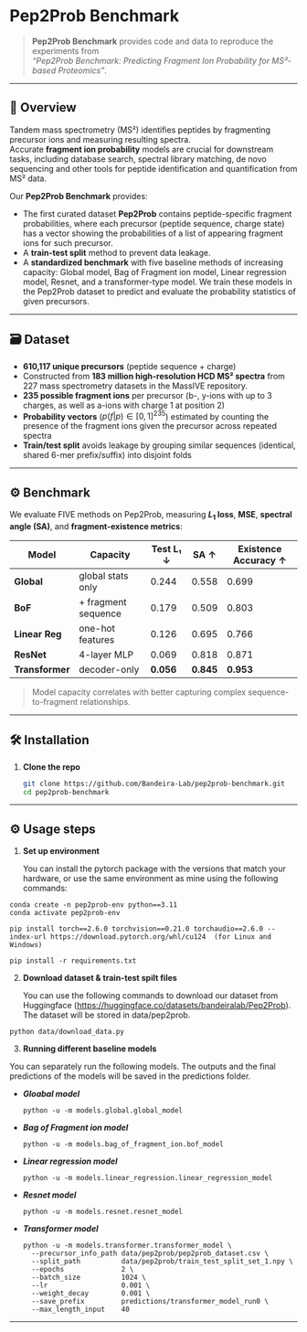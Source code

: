 # **Pep2Prob Benchmark**

> **Pep2Prob Benchmark** provides code and data to reproduce the experiments from  
> *“Pep2Prob Benchmark: Predicting Fragment Ion Probability for MS²-based Proteomics”*.

---

## 📖 Overview

Tandem mass spectrometry (MS²) identifies peptides by fragmenting precursor ions and measuring resulting spectra.  
Accurate **fragment ion probability** models are crucial for downstream tasks, including database search, spectral library matching, de novo sequencing and other tools for peptide identification and quantification from MS² data.  

Our **Pep2Prob Benchmark** provides:

- The first curated dataset **Pep2Prob** contains peptide-specific fragment probabilities, where each precursor (peptide sequence, charge state) has a vector showing the probabilities of a list of appearing fragment ions for such precursor.  
- A **train-test split** method to prevent data leakage.
- A **standardized benchmark** with five baseline methods of increasing capacity: Global model, Bag of Fragment ion model, Linear regression model, Resnet, and a transformer-type model. We train these models in the Pep2Prob dataset to predict and evaluate the probability statistics of given precursors.
 

---

## 🗃️ Dataset

- **610,117 unique precursors** (peptide sequence + charge)  
- Constructed from **183 million high-resolution HCD MS² spectra** from 227 mass spectrometry datasets in the MassIVE repository.
- **235 possible fragment ions** per precursor (b-, y-ions with up to 3 charges, as well as a-ions with charge 1 at position 2)  
- **Probability vectors** \($p(f|p)\in[0,1]^{235}$\) estimated by counting the presence of the fragment ions given the precursor across repeated spectra  
- **Train/test split** avoids leakage by grouping similar sequences (identical, shared 6-mer prefix/suffix) into disjoint folds 

---

## ⚙️ Benchmark

We evaluate FIVE methods on Pep2Prob, measuring **$L_1$ loss**, **MSE**, **spectral angle (SA)**, and **fragment-existence metrics**:

| Model         | Capacity            | Test L₁ ↓   | SA ↑    | Existence Accuracy ↑ |
|---------------|---------------------|------------|---------|----------------------|
| **Global**    | global stats only   | 0.244      | 0.558   | 0.699                |
| **BoF**       | + fragment sequence | 0.179      | 0.509   | 0.803                |
| **Linear Reg**| one-hot features    | 0.126      | 0.695   | 0.766                |
| **ResNet**    | 4-layer MLP         | 0.069  | 0.818   | 0.871                |
| **Transformer** | decoder-only       | **0.056**      | **0.845** | **0.953**            |

> Model capacity correlates with better capturing complex sequence-to-fragment relationships.


<!-- | **CNN**       | 4-layer 1d CNN      | 0.072      | 0.808   | 0.870                | -->

---

## 🛠️ Installation

1. **Clone the repo**  
   ```bash
   git clone https://github.com/Bandeira-Lab/pep2prob-benchmark.git
   cd pep2prob-benchmark

---
## ⚙️ Usage steps
1. **Set up environment**
   
   You can install the pytorch package with the versions that match your hardware, or use the same environment as mine using the following commands:

  ```shell
  conda create -n pep2prob-env python==3.11
  conda activate pep2prob-env

  pip install torch==2.6.0 torchvision==0.21.0 torchaudio==2.6.0 --index-url https://download.pytorch.org/whl/cu124  (for Linux and Windows)

  pip install -r requirements.txt
  ```

2. **Download dataset & train-test spilt files**
   
   You can use the following commands to download our dataset from Huggingface (https://huggingface.co/datasets/bandeiralab/Pep2Prob). The dataset will be stored in data/pep2prob.

  ```shell
  python data/download_data.py
  ```

3. **Running different baseline models**

You can separately run the following models. The outputs and the final predictions of the models will be saved in the predictions folder.
   *  **_Gloabal model_**
      
      ```shell
      python -u -m models.global.global_model
      ```
   *  **_Bag of Fragment ion model_**
  
      ```shell
      python -u -m models.bag_of_fragment_ion.bof_model
      ```
   *  **_Linear regression model_**
      
      ```shell
      python -u -m models.linear_regression.linear_regression_model
      ```
   *  **_Resnet model_**
      
      ```shell
      python -u -m models.resnet.resnet_model
      ```
   *  **_Transformer model_**
      
      ```shell
      python -u -m models.transformer.transformer_model \
        --precursor_info_path data/pep2prob/pep2prob_dataset.csv \
        --split_path          data/pep2prob/train_test_split_set_1.npy \
        --epochs              2 \
        --batch_size          1024 \
        --lr                  0.001 \
        --weight_decay        0.001 \
        --save_prefix         predictions/transformer_model_run0 \
        --max_length_input    40
       ```
---
